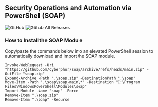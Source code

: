 ## Security Operations and Automation via PowerShell (SOAP)
![GitHub](https://img.shields.io/github/license/cyberphor/soap) ![Github All Releases](https://img.shields.io/github/downloads/cyberphor/soap/total.svg)  

### How to Install the SOAP Module
Copy/paste the commands below into an elevated PowerShell session to automatically download and import the SOAP module.
```pwsh
Invoke-WebRequest -Uri "https://github.com/cyberphor/soap/archive/refs/heads/main.zip" -OutFile "soap.zip"
Expand-Archive -Path ".\soap.zip" -DestinationPath ".\soap"
Move-Item -Path ".\soap\soap-main\*" -Destination "C:\Program Files\WindowsPowerShell\Modules\soap"
Import-Module -Name "soap" -Force
Remove-Item ".\soap.zip"
Remove-Item ".\soap" -Recurse
```
